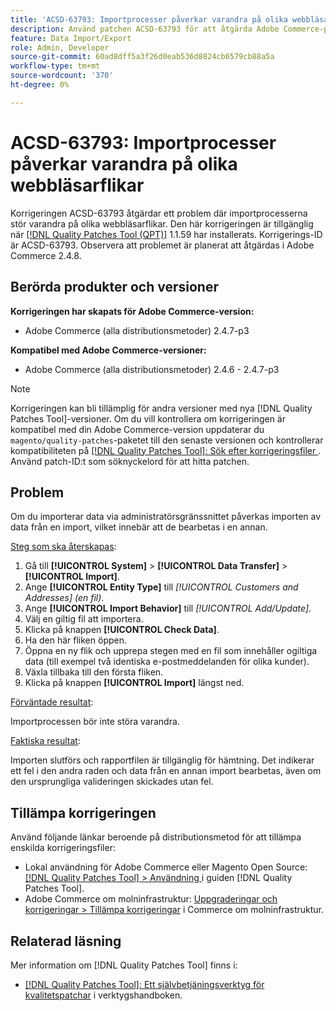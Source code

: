 ```yaml
---
title: 'ACSD-63793: Importprocesser påverkar varandra på olika webbläsarflikar'
description: Använd patchen ACSD-63793 för att åtgärda Adobe Commerce-problemet där importprocesserna stör varandra på olika webbläsarflikar.
feature: Data Import/Export
role: Admin, Developer
source-git-commit: 60ad8dff5a3f26d0eab536d8824cb6579cb88a5a
workflow-type: tm+mt
source-wordcount: '370'
ht-degree: 0%

---
```



# ACSD-63793: Importprocesser påverkar varandra på olika webbläsarflikar

Korrigeringen ACSD-63793 åtgärdar ett problem där importprocesserna stör varandra på olika webbläsarflikar. Den här korrigeringen är tillgänglig när [[!DNL Quality Patches Tool (QPT)]](/help/tools/quality-patches-tool/quality-patches-tool-to-self-serve-quality-patches.md) 1.1.59 har installerats. Korrigerings-ID är ACSD-63793. Observera att problemet är planerat att åtgärdas i Adobe Commerce 2.4.8.

## Berörda produkter och versioner

**Korrigeringen har skapats för Adobe Commerce-version:**

* Adobe Commerce (alla distributionsmetoder) 2.4.7-p3

**Kompatibel med Adobe Commerce-versioner:**

* Adobe Commerce (alla distributionsmetoder) 2.4.6 - 2.4.7-p3

>[!NOTE]
>
>Korrigeringen kan bli tillämplig för andra versioner med nya [!DNL Quality Patches Tool]-versioner. Om du vill kontrollera om korrigeringen är kompatibel med din Adobe Commerce-version uppdaterar du `magento/quality-patches`-paketet till den senaste versionen och kontrollerar kompatibiliteten på [[!DNL Quality Patches Tool]: Sök efter korrigeringsfiler ](https://experienceleague.adobe.com/tools/commerce-quality-patches/index.html). Använd patch-ID:t som söknyckelord för att hitta patchen.

## Problem

Om du importerar data via administratörsgränssnittet påverkas importen av data från en import, vilket innebär att de bearbetas i en annan.

<u>Steg som ska återskapas</u>:

1. Gå till **[!UICONTROL System]** > **[!UICONTROL Data Transfer]** > **[!UICONTROL Import]**.
1. Ange **[!UICONTROL Entity Type]** till *[!UICONTROL Customers and Addresses] (en fil)*.
1. Ange **[!UICONTROL Import Behavior]** till *[!UICONTROL Add/Update]*.
1. Välj en giltig fil att importera.
1. Klicka på knappen **[!UICONTROL Check Data]**.
1. Ha den här fliken öppen.
1. Öppna en ny flik och upprepa stegen med en fil som innehåller ogiltiga data (till exempel två identiska e-postmeddelanden för olika kunder).
1. Växla tillbaka till den första fliken.
1. Klicka på knappen **[!UICONTROL Import]** längst ned.

<u>Förväntade resultat</u>:

Importprocessen bör inte störa varandra.

<u>Faktiska resultat</u>:

Importen slutförs och rapportfilen är tillgänglig för hämtning. Det indikerar ett fel i den andra raden och data från en annan import bearbetas, även om den ursprungliga valideringen skickades utan fel.

## Tillämpa korrigeringen

Använd följande länkar beroende på distributionsmetod för att tillämpa enskilda korrigeringsfiler:

* Lokal användning för Adobe Commerce eller Magento Open Source: [[!DNL Quality Patches Tool] > Användning ](/help/tools/quality-patches-tool/usage.md) i guiden [!DNL Quality Patches Tool].
* Adobe Commerce om molninfrastruktur: [Uppgraderingar och korrigeringar > Tillämpa korrigeringar](https://experienceleague.adobe.com/docs/commerce-cloud-service/user-guide/develop/upgrade/apply-patches.html) i Commerce om molninfrastruktur.

## Relaterad läsning

Mer information om [!DNL Quality Patches Tool] finns i:

* [[!DNL Quality Patches Tool]: Ett självbetjäningsverktyg för kvalitetspatchar](/help/tools/quality-patches-tool/quality-patches-tool-to-self-serve-quality-patches.md) i verktygshandboken.
